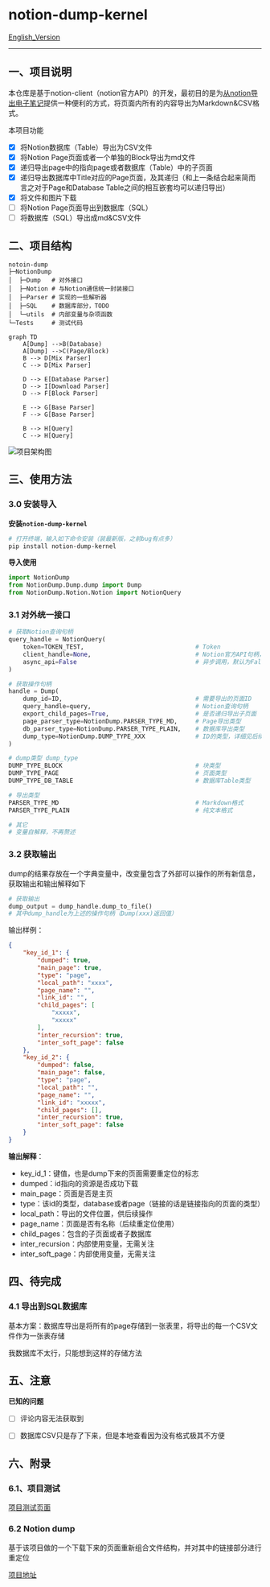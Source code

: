 # notion-dump-kernel

[English_Version](https://github.com/delta1037/notion-dump-kernel/blob/main/README_En.md)

------

## 一、项目说明

本仓库是基于notion-client（notion官方API）的开发，最初目的是为[从notion导出电子笔记](https://github.com/delta1037/KnowledgeShare)提供一种便利的方式，将页面内所有的内容导出为Markdown&CSV格式。

本项目功能

- [x] 将Notion数据库（Table）导出为CSV文件
- [x] 将Notion Page页面或者一个单独的Block导出为md文件
- [x] 递归导出page中的指向page或者数据库（Table）中的子页面
- [x] 递归导出数据库中Title对应的Page页面，及其递归（和上一条结合起来简而言之对于Page和Database Table之间的相互嵌套均可以递归导出）
- [x] 将文件和图片下载
- [ ] 将Notion Page页面导出到数据库（SQL）
- [ ] 将数据库（SQL）导出成md&CSV文件

## 二、项目结构

```shell
notoin-dump
├─NotionDump
│  ├─Dump   # 对外接口
│  ├─Notion # 与Notion通信统一封装接口
│  ├─Parser # 实现的一些解析器
│  ├─SQL    # 数据库部分，TODO
│  └─utils  # 内部变量与杂项函数
└─Tests 	# 测试代码
```

```mermaid
graph TD
    A[Dump] -->B(Database)
    A[Dump] -->C(Page/Block)
    B --> D[Mix Parser]
    C --> D[Mix Parser]

    D --> E[Database Parser]
    D --> I[Download Parser]
    D --> F[Block Parser]
    
    E --> G[Base Parser]
    F --> G[Base Parser]

    B --> H[Query]
    C --> H[Query]
```


![项目架构图](https://github.com/delta1037/notion-dump-kernel/blob/main/img/structure.png)

## 三、使用方法

### 3.0 安装导入

**安装`notion-dump-kernel`**

```powershell
# 打开终端，输入如下命令安装（装最新版，之前bug有点多）
pip install notion-dump-kernel
```

**导入使用**

```python
import NotionDump
from NotionDump.Dump.dump import Dump
from NotionDump.Notion.Notion import NotionQuery
```



### 3.1 对外统一接口

```python
# 获取Notion查询句柄
query_handle = NotionQuery(
    token=TOKEN_TEST,                  				# Token
    client_handle=None,                				# Notion官方API句柄，默认为空
    async_api=False                    				# 异步调用，默认为False
)

# 获取操作句柄
handle = Dump(
    dump_id=ID,                        				# 需要导出的页面ID
    query_handle=query,                				# Notion查询句柄
    export_child_pages=True, 		   				# 是否递归导出子页面
    page_parser_type=NotionDump.PARSER_TYPE_MD,  	# Page导出类型
    db_parser_type=NotionDump.PARSER_TYPE_PLAIN,	# 数据库导出类型
    dump_type=NotionDump.DUMP_TYPE_XXX 				# ID的类型，详细见后续说明
)

# dump类型 dump_type
DUMP_TYPE_BLOCK						   				# 块类型
DUMP_TYPE_PAGE						   				# 页面类型
DUMP_TYPE_DB_TABLE                     				# 数据库Table类型

# 导出类型
PARSER_TYPE_MD										# Markdown格式
PARSER_TYPE_PLAIN									# 纯文本格式

# 其它
# 变量自解释，不再赘述
```



### 3.2 获取输出

dump的结果存放在一个字典变量中，改变量包含了外部可以操作的所有新信息，获取输出和输出解释如下

```python
# 获取输出
dump_output = dump_handle.dump_to_file()
# 其中dump_handle为上述的操作句柄（Dump(xxx)返回值）
```

输出样例：

```json
{
    "key_id_1": {
        "dumped": true,
        "main_page": true,
        "type": "page",
        "local_path": "xxxx",
        "page_name": "",
        "link_id": "",
        "child_pages": [
            "xxxxx",
            "xxxxx"
        ],
        "inter_recursion": true,
        "inter_soft_page": false
    },
    "key_id_2": {
        "dumped": false,
        "main_page": false,
        "type": "page",
        "local_path": "",
        "page_name": "",
        "link_id": "xxxxx",
        "child_pages": [],
        "inter_recursion": true,
        "inter_soft_page": false
    }
}
```

**输出解释**：

-   key_id_1：键值，也是dump下来的页面需要重定位的标志
-   dumped：id指向的资源是否成功下载
-   main_page：页面是否是主页
-   type：该id的类型，database或者page（链接的话是链接指向的页面的类型）
-   local_path：导出的文件位置，供后续操作
-   page_name：页面是否有名称（后续重定位使用）
-   child_pages：包含的子页面或者子数据库
-   inter_recursion：内部使用变量，无需关注
-   inter_soft_page：内部使用变量，无需关注



## 四、待完成

### 4.1 导出到SQL数据库

基本方案：数据库导出是将所有的page存储到一张表里，将导出的每一个CSV文件作为一张表存储

我数据库不太行，只能想到这样的存储方法



## 五、注意

**已知的问题**

- [ ] 评论内容无法获取到
- [ ] 数据库CSV只是存了下来，但是本地查看因为没有格式极其不方便



## 六、附录

### 6.1、项目测试

[项目测试页面](https://delta1037.notion.site/Notion-dump-ed0a3b0f57b34712bc6bafcbdb413d50)

### 6.2 Notion dump

基于该项目做的一个下载下来的页面重新组合文件结构，并对其中的链接部分进行重定位

[项目地址](https://github.com/delta1037/notion-dump)

